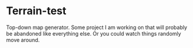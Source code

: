 # Terrain-test
Top-down map generator. 
Some project I am working 
on that will probably be 
abandoned like everything else. 
Or you could watch things randomly move around.
